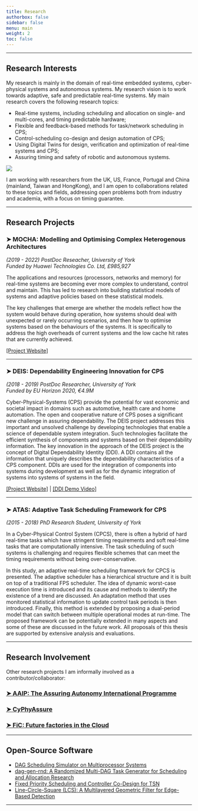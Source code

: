 ```yaml
---
title: Research
authorbox: false
sidebar: false
menu: main
weight: 2
toc: false
---
```


---

## Research Interests

My research is mainly in the domain of real-time embedded systems, cyber-physical systems and autonomous systems. My research vision is to work towards adaptive, safe and predictable real-time systems. My main research covers the following research topics:

- Real-time systems, including scheduling and allocation on single- and multi-cores, and timing predictable hardware;
- Flexible and feedback-based methods for task/network scheduling in CPS;
- Control-scheduling co-design and design automation of CPS;
- Using Digital Twins for design, verification and optimization of real-time systems and CPS;
- Assuring timing and safety of robotic and autonomous systems.

![](/img/wordcloud.png)

I am working with researchers from the UK, US, France, Portugal and China (mainland, Taiwan and HongKong), and I am open to collaborations related to these topics and fields, addressing open problems both from industry and academia, with a focus on timing guarantee.




---

## Research Projects
### ➤ MOCHA: Modelling and Optimising Complex Heterogenous Architectures

*(2019 - 2022) PostDoc Reseacher, University of York*  
*Funded by Huawei Technologies Co. Ltd, £985,927*

The applications and resources (processors, networks and memory) for real-time systems are becoming ever more complex to understand, control and maintain. This has led to research into building statistical models of systems and adaptive policies based on these statistical models.

The key challenges that emerge are whether the models reflect how the system would behave during operation, how systems should deal with unexpected or rarely occurring scenarios, and then how to optimise systems based on the behaviours of the systems. It is specifically to address the high overheads of current systems and the low cache hit rates that are currently achieved.

[\[Project Website\]](https://www.cs.york.ac.uk/rts/mocha/)

---

### ➤ DEIS: Dependability Engineering Innovation for CPS

*(2018 - 2019) PostDoc Researcher, University of York*  
*Funded by EU Horizon 2020, €4.9M*

Cyber-Physical-Systems (CPS) provide the potential for vast economic and societal impact in domains such as automotive, health care and home automation. The open and cooperative nature of CPS poses a significant new challenge in assuring dependability. The DEIS project addresses this important and unsolved challenge by developing technologies that enable a science of dependable system integration. Such technologies facilitate the efficient synthesis of components and systems based on their dependability information. The key innovation in the approach of the DEIS project is the concept of Digital Dependability Identity (DDI). A DDI contains all the information that uniquely describes the dependability characteristics of a CPS component. DDIs are used for the integration of components into systems during development as well as for the dynamic integration of systems into systems of systems in the field.

[\[Project Website\]](http://www.deis-project.eu/) | [\[DDI Demo Video\]](https://www.youtube.com/watch?v=dlcUkhwhinw&ab_channel=DEISProject-EU)

---

### ➤ ATAS: Adaptive Task Scheduling Framework for CPS

*(2015 - 2018) PhD Research Student, University of York*

In a Cyber-Physical Control System (CPCS), there is often a hybrid of hard real-time tasks which have stringent timing requirements and soft real-time tasks that are computationally intensive. The task scheduling of such systems is challenging and requires flexible schemes that can meet the timing requirements without being over-conservative.

In this study, an adaptive real-time scheduling framework for CPCS is presented. The adaptive scheduler has a hierarchical structure and it is built on top of a traditional FPS scheduler. The idea of dynamic worst-case execution time is introduced and its cause and methods to identify the existence of a trend are discussed. An adaptation method that uses monitored statistical information to update control task periods is then introduced. Finally, this method is extended by proposing a dual-period model that can switch between multiple operational modes at run-time. The proposed framework can be potentially extended in many aspects and some of these are discussed in the future work. All proposals of this thesis are supported by extensive analysis and evaluations.

---

## Research Involvement
Other research projects I am informally involved as a contributor/collaborator:
### [➤ AAIP: The Assuring Autonomy International Programme](https://www.york.ac.uk/assuring-autonomy/)
### [➤ CyPhyAssure](https://www.cs.york.ac.uk/circus/CyPhyAssure/)
### [➤ FiC: Future factories in the Cloud]((https://research.chalmers.se/en/project/7231))

---

## Open-Source Software
- [DAG Scheduling Simulator on Multiprocessor Systems](https://github.com/automaticdai/research-dag-scheduling-analysis)
- [dag-gen-rnd: A Randomized Multi-DAG Task Generator for Scheduling and Allocation Research](https://github.com/automaticdai/dag-gen-rnd)
- [Fixed Priority Scheduling and Controller Co-Design for TSN](https://github.com/automaticdai/research-sched-tsn)
- [Line-Circle-Square (LCS): A Multilayered Geometric Filter for Edge-Based Detection](https://github.com/automaticdai/LCS-filter)

---
